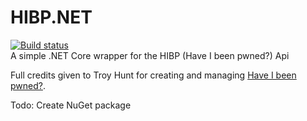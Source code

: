 # HIBP.NET
[![Build status](https://ci.appveyor.com/api/projects/status/6hhatdf7gw60thgn?svg=true)](https://ci.appveyor.com/project/alexintime/hibp-net)  
A simple .NET Core wrapper for the HIBP (Have I been pwned?) Api

Full credits given to Troy Hunt for creating and managing [Have I been pwned?](https://haveibeenpwned.com).

Todo:
Create NuGet package
